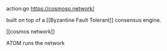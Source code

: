 action:go https://cosmoso.network/

built on top of a [[Byzantine Fault Tolerant]] consensus engine.

[[cosmos network]]

ATOM runs the network